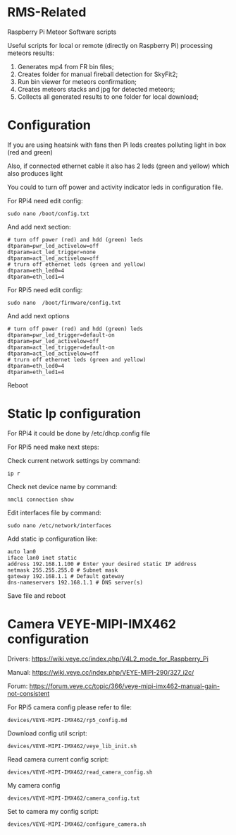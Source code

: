 # RMS-Related
Raspberry Pi Meteor Software scripts

Useful scripts for local or remote (directly on Raspberry Pi) processing meteors results:
1. Generates mp4 from FR bin files;
2. Creates folder for manual fireball detection for SkyFit2;
3. Run bin viewer for meteors confirmation;
4. Creates meteors stacks and jpg for detected meteors;
5. Collects all generated results to one folder for local download;

# Configuration
If you are using heatsink with fans then Pi leds creates polluting light in box (red and green)

Also, if connected ethernet cable it also has 2 leds (green and yellow) which also produces light  

You could to turn off power and activity indicator leds in configuration file.

For RPi4 need edit config:
```Shell
sudo nano /boot/config.txt
```
And add next section:
```
# turn off power (red) and hdd (green) leds
dtparam=pwr_led_activelow=off
dtparam=act_led_trigger=none
dtparam=act_led_activelow=off
# trurn off ethernet leds (green and yellow)
dtparam=eth_led0=4
dtparam=eth_led1=4
```

For RPi5 need edit config:
```Shell
sudo nano  /boot/firmware/config.txt
```
And add next options
```
# turn off power (red) and hdd (green) leds
dtparam=pwr_led_trigger=default-on
dtparam=pwr_led_activelow=off
dtparam=act_led_trigger=default-on
dtparam=act_led_activelow=off
# trurn off ethernet leds (green and yellow)
dtparam=eth_led0=4
dtparam=eth_led1=4
```
Reboot

# Static Ip configuration
For RPi4 it could be done by /etc/dhcp.config file

For RPi5 need make next steps:

Check current network settings by command:
```
ip r
```
Check net device name by command:
```
nmcli connection show
```
Edit interfaces file by command:
```
sudo nano /etc/network/interfaces
```
Add static ip configuration like:
```
auto lan0
iface lan0 inet static
address 192.168.1.100 # Enter your desired static IP address
netmask 255.255.255.0 # Subnet mask
gateway 192.168.1.1 # Default gateway
dns-nameservers 192.168.1.1 # DNS server(s)
```
Save file and reboot 





# Camera VEYE-MIPI-IMX462 configuration
Drivers: https://wiki.veye.cc/index.php/V4L2_mode_for_Raspberry_Pi

Manual: https://wiki.veye.cc/index.php/VEYE-MIPI-290/327_i2c/

Forum: https://forum.veye.cc/topic/366/veye-mipi-imx462-manual-gain-not-consistent

For RPi5 camera config please refer to file:
```
devices/VEYE-MIPI-IMX462/rp5_config.md
```

Download config util script:
```
devices/VEYE-MIPI-IMX462/veye_lib_init.sh
```

Read camera current config script:
```
devices/VEYE-MIPI-IMX462/read_camera_config.sh
```

My camera config
```
devices/VEYE-MIPI-IMX462/camera_config.txt
```

Set to camera my config script:
```
devices/VEYE-MIPI-IMX462/configure_camera.sh
```

